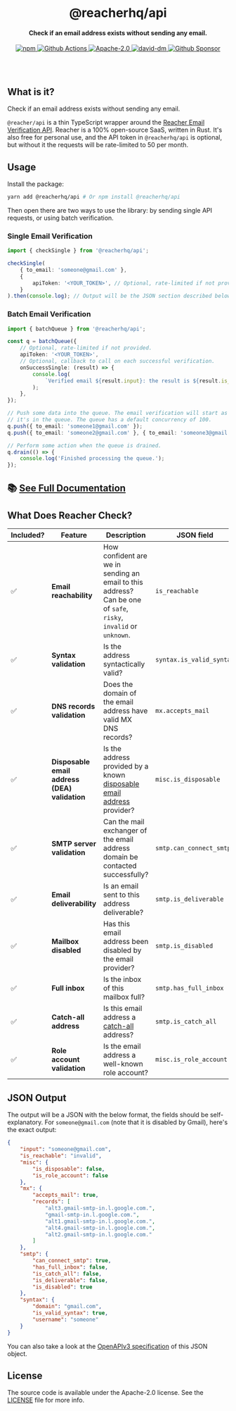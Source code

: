<br /><br />

<h1 align="center">@reacherhq/api</h1>
<h4 align="center">Check if an email address exists without sending any email.</h4>

<p align="center">
  <a href="https://www.npmjs.com/package/@reacherhq/api">
    <img alt="npm" src="https://img.shields.io/npm/v/@reacherhq/api.svg" />
  </a>
  <a href="https://github.com/reacherhq/reacher-js/actions">
    <img alt="Github Actions" src="https://github.com/reacherhq/reacher-js/workflows/pr/badge.svg" />
  </a>
  <a href="https://opensource.org/licenses/Apache-2.0">
    <img alt="Apache-2.0" src="https://img.shields.io/badge/License-Apache%202.0-blue.svg" />
  </a>
  <a href="https://david-dm.org/reacherhq/reacher-js">
    <img alt="david-dm" src="https://img.shields.io/david/reacherhq/reacher-js.svg" />
  </a>
  <a href="https://github.com/sponsors/amaurymartiny">
  	<img alt="Github Sponsor" src="https://img.shields.io/static/v1?label=Sponsor&message=%E2%9D%A4&logo=GitHub&link=https://github.com/sponsors/amaurymartiny" />
  </a>
</p>

<br /><br />

## What is it?

Check if an email address exists without sending any email.

`@reacher/api` is a thin TypeScript wrapper around the [Reacher Email Verification API](https://reacher.email). Reacher is a 100% open-source SaaS, written in Rust. It's also free for personal use, and the API token in `@reacherhq/api` is optional, but without it the requests will be rate-limited to 50 per month.

## Usage

Install the package:

```bash
yarn add @reacherhq/api # Or npm install @reacherhq/api
```

Then open there are two ways to use the library: by sending single API requests, or using batch verification.

### Single Email Verification

```typescript
import { checkSingle } from '@reacherhq/api';

checkSingle(
	{ to_email: 'someone@gmail.com' },
	{
		apiToken: '<YOUR_TOKEN>', // Optional, rate-limited if not provided.
	}
).then(console.log); // Output will be the JSON section described below.
```

### Batch Email Verification

```typescript
import { batchQueue } from '@reacherhq/api';

const q = batchQueue({
	// Optional, rate-limited if not provided.
	apiToken: '<YOUR_TOKEN>',
	// Optional, callback to call on each successful verification.
	onSuccessSingle: (result) => {
		console.log(
			`Verified email ${result.input}: the result is ${result.is_reachable}.`
		);
	},
});

// Push some data into the queue. The email verification will start as soon as
// it's in the queue. The queue has a default concurrency of 100.
q.push({ to_email: 'someone1@gmail.com' });
q.push({ to_email: 'someone2@gmail.com' }, { to_email: 'someone3@gmail.com' });

// Perform some action when the queue is drained.
q.drain(() => {
	console.log('Finished processing the queue.');
});
```

## 📚 [See Full Documentation](https://github.com/reacherhq/reacher-js/blob/master/docs)

## What Does Reacher Check?

| Included? | Feature                                       | Description                                                                                                                     | JSON field               |
| --------- | --------------------------------------------- | ------------------------------------------------------------------------------------------------------------------------------- | ------------------------ |
| ✅        | **Email reachability**                        | How confident are we in sending an email to this address? Can be one of `safe`, `risky`, `invalid` or `unknown`.                | `is_reachable`           |
| ✅        | **Syntax validation**                         | Is the address syntactically valid?                                                                                             | `syntax.is_valid_syntax` |
| ✅        | **DNS records validation**                    | Does the domain of the email address have valid MX DNS records?                                                                 | `mx.accepts_mail`        |
| ✅        | **Disposable email address (DEA) validation** | Is the address provided by a known [disposable email address](https://en.wikipedia.org/wiki/Disposable_email_address) provider? | `misc.is_disposable`     |
| ✅        | **SMTP server validation**                    | Can the mail exchanger of the email address domain be contacted successfully?                                                   | `smtp.can_connect_smtp`  |
| ✅        | **Email deliverability**                      | Is an email sent to this address deliverable?                                                                                   | `smtp.is_deliverable`    |
| ✅        | **Mailbox disabled**                          | Has this email address been disabled by the email provider?                                                                     | `smtp.is_disabled`       |
| ✅        | **Full inbox**                                | Is the inbox of this mailbox full?                                                                                              | `smtp.has_full_inbox`    |
| ✅        | **Catch-all address**                         | Is this email address a [catch-all](https://debounce.io/blog/help/what-is-a-catch-all-or-accept-all/) address?                  | `smtp.is_catch_all`      |
| ✅        | **Role account validation**                   | Is the email address a well-known role account?                                                                                 | `misc.is_role_account`   |

## JSON Output

The output will be a JSON with the below format, the fields should be self-explanatory. For `someone@gmail.com` (note that it is disabled by Gmail), here's the exact output:

```json
{
	"input": "someone@gmail.com",
	"is_reachable": "invalid",
	"misc": {
		"is_disposable": false,
		"is_role_account": false
	},
	"mx": {
		"accepts_mail": true,
		"records": [
			"alt3.gmail-smtp-in.l.google.com.",
			"gmail-smtp-in.l.google.com.",
			"alt1.gmail-smtp-in.l.google.com.",
			"alt4.gmail-smtp-in.l.google.com.",
			"alt2.gmail-smtp-in.l.google.com."
		]
	},
	"smtp": {
		"can_connect_smtp": true,
		"has_full_inbox": false,
		"is_catch_all": false,
		"is_deliverable": false,
		"is_disabled": true
	},
	"syntax": {
		"domain": "gmail.com",
		"is_valid_syntax": true,
		"username": "someone"
	}
}
```

You can also take a look at the [OpenAPIv3 specification](https://reacher.email/docs#operation/post-check-email) of this JSON object.

## License

The source code is available under the Apache-2.0 license. See the [LICENSE](./LICENSE) file for more info.
